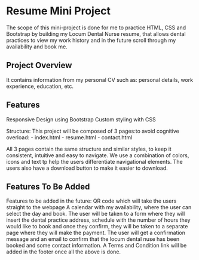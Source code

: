 # Resume Mini Project

The scope of this mini-project is done for me to practice HTML, CSS and Bootstrap by building my Locum Dental Nurse resume, that allows dental practices to view my work history and in the future scroll through my availability and book me.

## Project Overview

It contains information from my personal CV such as: personal details, work experience, education, etc.

## Features

Responsive Design using Bootstrap
Custom styling with CSS

Structure:
This project will be composed of
3 pages:to avoid cognitive overload: - index.html - resume.html - contact.html

All 3 pages contain the same structure and similar styles, to keep it consistent, intuitive and easy to navigate.
We use a combination of colors, icons and text tp help the users differentiate navigational elements.
The users also have a download button to make it easier to download.

## Features To Be Added

Features to be added in the future:
QR code which will take the users straight to the webpage
A calendar with my availability, where the user can select the day and book. The user will be taken to a form where they will insert the dental practice address, schedule with the number of hours they would like to book and once they confirm, they will be taken to a separate page where they will make the payment.
The user will get a confirmation message and an email to confirm that the locum dental nuse has been booked and some contact information.
A Terms and Condition link will be added in the footer once all the above is done.
